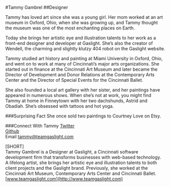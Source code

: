 #Tammy Gambrel##DesignerTammy has loved art since she was a young girl. Her mom worked at an art museum in Oxford, Ohio, when she was growing up, and  Tammy thought the museum was one of the most enchanting places on Earth.Today she brings her artistic eye and illustration talents to her work as a front-end designer and developer at Gaslight. She’s also the creator of Wendell, the charming and slightly klutzy 404 robot on the Gaslight website.Tammy studied art history and painting at Miami University in Oxford, Ohio, and went on to work at many of Cincinnati’s major arts organizations. She started out in finance at the Cincinnati Art Museum and later became the Director of Development and Donor Relations at the Contemporary Arts Center and the Director of Special Events for the Cincinnati Ballet.She also founded a local art gallery with her sister, and her paintings have appeared in numerous shows. When she’s not at work, you might find Tammy at home in Finneytown with her two dachshunds, Astrid and Obadiah. She’s obsessed with tattoos and hot yoga.###Surprising FactShe once sold two paintings to Courtney Love on Etsy.###Connect With Tammy[Twitter](https://twitter.com/SilversunTammy)<br>[Github](https://github.com/tammygambrel)<br>Email tammy@teamgaslight.com[SHORT]<br>Tammy Gambrel is a Designer at Gaslight, a Cincinnati software development firm that transforms businesses with web-based technology. A lifelong artist, she brings her artistic eye and illustration talents to both client projects and the Gaslight brand. Previously, she worked at the Cincinnati Art Museum, Contemporary Arts Center and Cincinnati Ballet. [www.teamgaslight.com](http://www.teamgaslight.com)